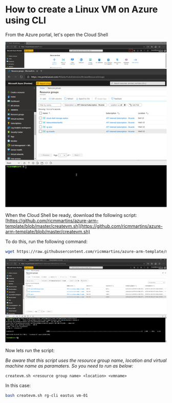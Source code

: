 # How to create a Linux VM on Azure using CLI

From the Azure portal, let's open the Cloud Shell

<img src=../az-cli/pictures/1.png>


<img src=../az-cli/pictures/2.png>

When the Cloud Shell be ready, download the following script: [https://github.com/ricmmartins/azure-arm-template/blob/master/createvm.sh](https://github.com/ricmmartins/azure-arm-template/blob/master/createvm.sh)

To do this, run the following command:

```bash
wget https://raw.githubusercontent.com/ricmmartins/azure-arm-template/master/createvm.sh
```

<img src=../az-cli/pictures/3.png>

Now lets run the script:

*Be aware that this script uses the resource group name, location and virtual machine name as paramaters. So you need to run as below:*

```
createvm.sh <resource group name> <location> <vmname>
```

In this case:

```bash
bash createvm.sh rg-cli eastus vm-01
```



